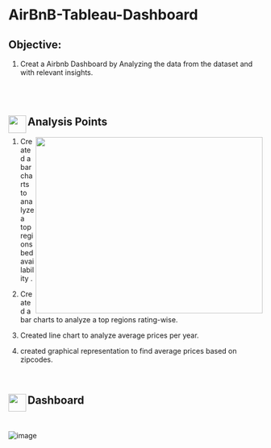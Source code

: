 # AirBnB-Tableau-Dashboard

## Objective: 
1.  Creat a Airbnb Dashboard by Analyzing the data from the dataset and with relevant insights. 

<br>
<br>
<h2>
<p><img align="left" height=35 width=35 src="https://assets.materialup.com/uploads/805362d3-e9d6-4aa7-b314-ed9dde22558b/preview.gif"/></p> Analysis Points
</h2>
<p><img align="right" height=350 width=450 src="https://media4.giphy.com/media/v1.Y2lkPTc5MGI3NjExdThxczg4a2U2MHh1MjJ5aTVraHk1a3Awc3d4Z3JrYXIwYjg4YjFrZyZlcD12MV9pbnRlcm5hbF9naWZfYnlfaWQmY3Q9Zw/3oKIPEqDGUULpEU0aQ/giphy.gif"/></p>

1. Created a bar charts to analyze a top regions bed availability .

2. Created a bar charts to analyze a top regions rating-wise.

3. Created line chart to analyze average prices per year. 

4. created graphical representation to find average prices based on zipcodes.
 

<br>
<h2>
<p><img align="left" height=35 width=35 src="https://i.pinimg.com/originals/a2/70/d2/a270d270d5ca184422cf980475b99e24.gif"/></p> Dashboard
</h2>
<br>


![image](https://user-images.githubusercontent.com/112122147/187630669-a48e6628-2663-4e6b-bfe4-a8ba5623ee8b.png)
